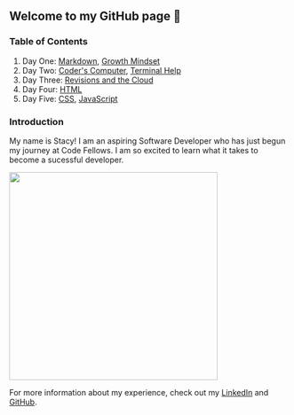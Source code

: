 ## Welcome to my GitHub page 🤩

### Table of Contents
1. Day One: [Markdown](markdown.md), [Growth Mindset](growthmindset.md)
2. Day Two: [Coder's Computer](mycomputer.md), [Terminal Help](terminalcheat.md)
3. Day Three: [Revisions and the Cloud](revisionsandcloud.md)
4. Day Four: [HTML](html.md)
5. Day Five: [CSS](CSS.md), [JavaScript](javascript.md)

### Introduction 
My name is Stacy! I am an aspiring Software Developer who has just begun my journey at Code Fellows. I am so excited to learn what it takes to become a sucessful developer.  

<img src="https://media-exp1.licdn.com/dms/image/C4E03AQHP8D08Bb3wXw/profile-displayphoto-shrink_800_800/0/1647482437612?e=1661385600&v=beta&t=DJdnbccGeAxXoh8JOqHp4shw4-BzN9gOOg8UlM_h6Wg" width="375" />

For more information about my experience, check out my [LinkedIn](https://www.linkedin.com/in/stacy-yu-1a97a722b/) and [GitHub](https://github.com/stacyyuu). 
